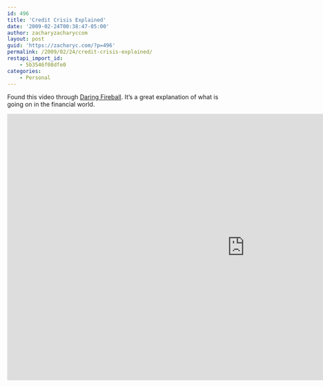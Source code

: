 ```yaml
---
id: 496
title: 'Credit Crisis Explained'
date: '2009-02-24T00:38:47-05:00'
author: zacharyzacharyccom
layout: post
guid: 'https://zacharyc.com/?p=496'
permalink: /2009/02/24/credit-crisis-explained/
restapi_import_id:
    - 5b3546f08dfe0
categories:
    - Personal
---
```


Found this video through [Daring Fireball](http://www.daringfireball.net). It’s a great explanation of what is going on in the financial world.

<div class="jetpack-video-wrapper"><span class="embed-youtube" style="text-align:center; display: block;"><iframe allowfullscreen="true" class="youtube-player" height="619" sandbox="allow-scripts allow-same-origin allow-popups allow-presentation" src="https://www.youtube.com/embed/Q0zEXdDO5JU?version=3&rel=1&showsearch=0&showinfo=1&iv_load_policy=1&fs=1&hl=en-US&autohide=2&wmode=transparent" style="border:0;" width="1100"></iframe></span></div>